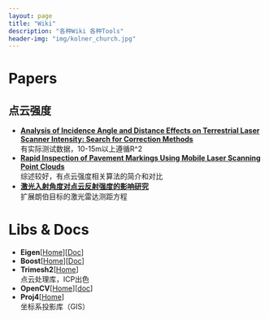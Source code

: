 ```yaml
---
layout: page
title: "Wiki"
description: "各种Wiki 各种Tools"
header-img: "img/kolner_church.jpg"
---
```


# Papers
## 点云强度
* [**Analysis of Incidence Angle and Distance Effects on Terrestrial Laser Scanner Intensity: Search for Correction Methods**](http://www.mdpi.com/2072-4292/3/10/2207)  
  有实际测试数据，10-15m以上遵循R^2
* [**Rapid Inspection of Pavement Markings Using Mobile Laser Scanning Point Clouds**](https://uwspace.uwaterloo.ca/bitstream/handle/10012/10343/Zhang_Haocheng.pdf;sequence=3)  
  综述较好，有点云强度相关算法的简介和对比
* [**激光入射角度对点云反射强度的影响研究**](http://www.cnki.com.cn/article/cjfdtotal-jgzz201604003.htm)  
  扩展朗伯目标的激光雷达测距方程


# Libs & Docs
* **Eigen**[[Home](http://eigen.tuxfamily.org/index.php?title=Main_Page)][[Doc](https://eigen.tuxfamily.org/dox/)]
* **Boost**[[Home](http://www.boost.org/)][[Doc](http://www.boost.org/doc/libs/)]
* **Trimesh2**[[Home](http://gfx.cs.princeton.edu/proj/trimesh2/)]  
  点云处理库，ICP出色
* **OpenCV**[[Home](http://opencv.org/)][[doc](http://docs.opencv.org/)]
* **Proj4**[[Home](https://trac.osgeo.org/proj/)]  
  坐标系投影库（GIS）

